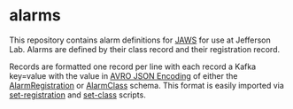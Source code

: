# alarms
This repository contains alarm definitions for [JAWS](https://github.com/JeffersonLab/jaws) for use at Jefferson Lab.  Alarms are defined by their class record and their registration record.


Records are formatted one record per line with each record a Kafka key=value with the value in [AVRO JSON Encoding](https://avro.apache.org/docs/current/spec.html#json_encoding) of either the [AlarmRegistration](https://github.com/JeffersonLab/jaws-libp/blob/main/src/jlab_jaws/avro/schemas/AlarmRegistration.avsc) or [AlarmClass](https://github.com/JeffersonLab/jaws-libp/blob/main/src/jlab_jaws/avro/schemas/AlarmClass.avsc) schema.  This format is easily imported via [set-registration](https://github.com/JeffersonLab/jaws/wiki/Scripts-Reference#set-registration) and [set-class](https://github.com/JeffersonLab/jaws/wiki/Scripts-Reference#set-class) scripts.

